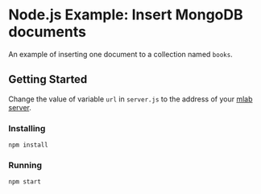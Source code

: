 # Node.js Example: Insert MongoDB documents
An example of inserting one document to a collection named `books`.
## Getting Started
Change the value of variable `url` in `server.js` to the address of your [mlab server](http://mlab.com).
### Installing
```
npm install
```
### Running
```
npm start
```
